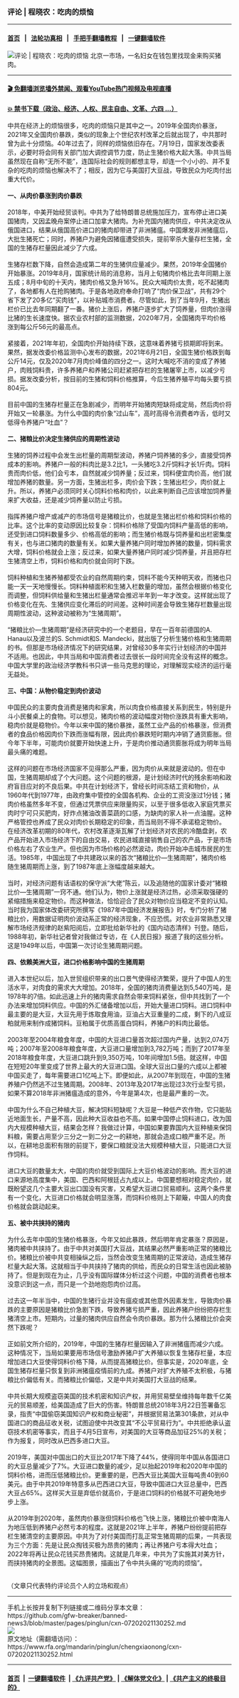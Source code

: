 ### 评论 | 程晓农：吃肉的烦恼
------------------------

#### [首页](https://github.com/gfw-breaker/banned-news3/blob/master/README.md) &nbsp;&nbsp;|&nbsp;&nbsp; [法轮功真相](https://github.com/begood0513/basic/blob/master/README.md)  &nbsp;&nbsp;|&nbsp;&nbsp; [手把手翻墙教程](https://github.com/gfw-breaker/guides/wiki)  &nbsp;&nbsp;|&nbsp;&nbsp; [一键翻墙软件](https://github.com/gfw-breaker/nogfw/blob/master/README.md)  



<div id="headerimg">
 <img alt="评论 | 程晓农：吃肉的烦恼" src="https://www.rfa.org/mandarin/pinglun/chengxiaonong/cxn-07202021130252.html/@@images/7e5cd8cf-4695-42c6-a5ca-d8c13688e1f6.jpeg" title="评论 | 程晓农：吃肉的烦恼"/>
 <span class="lead_image_caption">
  北京一市场，一名妇女在钱包里找现金来购买猪肉。
 </span>
 <!-- zoomattribute -->
</div>

<hr/>


#### [ 🎬  免翻墙浏览墙外禁闻、观看YouTube热门视频及电视直播](http://78.141.236.197/)

#### [ 💥  禁书下载（政治、经济、人权、民主自由、文革、六四 ...）](http://78.141.236.197:10000/bbooks/)

<div id="storytext">
 <p>
  中共在经济上的烦恼很多，吃肉的烦恼只是其中之一。2019年全国肉价暴涨，2021年又全国肉价暴跌，类似的现象上个世纪农村改革之后就出现了，中共那时曾为此十分烦恼。40年过去了，同样的烦恼依旧存在。7月19日，国家发改委表示，必要时将会同有关部门加大调控调节力度，防止生猪价格大起大落。中共当局虽然现在自称“无所不能”，连国际社会的规则都想主导，却连一个小小的、并不复杂的吃肉的烦恼也解决不了；相反，因为它与美国打大豆战，导致民众为吃肉付出重大代价。
  <br/>
  <br/>
  <strong>
   一、从肉价暴涨到肉价暴跌
  </strong>
  <br/>
  <br/>
  2018年，中美开始经贸谈判。中共为了给特朗普总统施加压力，宣布停止进口美国猪肉，又因孟晚舟案停止进口加拿大猪肉。为补充国内猪肉供应，中共决定改从俄国进口，结果从俄国高价进口的猪肉却带进了非洲猪瘟。中国爆发非洲猪瘟后，大批生猪死亡；同时，养猪户为避免因猪瘟遭受损失，提前宰杀大量存栏生猪，全国的生猪存栏量因此减少了六成。
  <br/>
  <br/>
  生猪存栏数下降，自然会造成第二年的生猪供应量减少。果然，2019年全国猪价开始暴涨。2019年8月，国家统计局的消息称，当月上旬猪肉价格比去年同期上涨五成；8月中旬的十天内，猪肉价格又急升16%。民众大喊肉价太贵，吃不起猪肉了，各地都有人在抢购猪肉。于是各地政府奉命打响了“肉价保卫战”，共有29个省下发了20多亿“买肉钱”，以补贴城市消费者。尽管如此，到了当年9月，生猪出栏价已比去年同期翻了一番。猪价上涨后，养猪户逐步扩大了饲养量，但肉价涨得比猪的生长速度快。据农业农村部的监测数据，2020年7月，全国猪肉平均价格涨到每公斤56元的最高点。
  <br/>
  <br/>
  紧接着，2021年年初，全国肉价开始持续下跌，这意味着养猪亏损期即将到来。果然，据发改委价格监测中心发布的数据，2021年6月21日，全国生猪价格跌到每公斤14元，仅及2020年7月肉价峰值的四分之一。这时大喊吃不消的变成了养猪户，肉贱饲料贵，许多养猪户和养猪公司赶紧把存栏的生猪屠宰上市，以减少亏损。据发改委分析，按目前的生猪和饲料价格推算，今后生猪养殖平均每头要亏损804元。
  <br/>
  <br/>
  目前中国的生猪存栏量正在急剧减少，而明年开始猪肉短缺将成定局，然后肉价将开始又一轮暴涨。为什么中国的肉价象“过山车”，高时高得令消费者咋舌，低时又低得令养猪户“吐血”？
  <br/>
  <br/>
  <strong>
   二、猪粮比价决定生猪供应的周期性波动
  </strong>
  <br/>
  <br/>
  生猪的饲养过程中会发生出栏量的周期型波动，养猪户饲养猪的多少，直接受饲养成本的影响。养猪户一般的料肉比是3.2比1，一头猪吃3.2斤饲料才长1斤肉。饲料贵而肉价低，他们会亏本，自然就减少饲养量；反过来，饲料便宜肉价高，他们就增加养猪的数量。另一方面，生猪出栏多，肉价会下跌；生猪出栏少，肉价就上升。所以，养猪户必须同时关心饲料价格和肉价，以此来判断自己应该增加饲养量来扩大收益，还是减少饲养量以防止亏损。
  <br/>
  <br/>
  指挥养猪户增产或减产的市场信号是猪粮比价，也就是生猪出栏价格和饲料价格的比率。这个比率的变动原因比较复杂：饲料价格除了受国内饲料产量高低的影响，还受到进口饲料数量多少、价格高低的影响；而生猪价格既与饲养量和出栏密集度有关，也与进口猪肉的数量有关。如果大量养猪户同时增加养猪的数量，饲料需求大增，饲料价格就会上涨；反过来，如果大量养猪户同时减少饲养量，并且把存栏生猪清空上市，饲料价格和肉价就会同时下跌。
  <br/>
  <br/>
  饲料种植和生猪养殖都受农业的自然周期约束，饲料不能今天种明天收，而猪也只能一天一天地慢慢长。饲料种植面积和生猪入栏数量的增加，虽然会根据价格变化而调整，但饲料供给量和生猪出栏量通常会推迟半年到一年才改变。这样就出现了价格变化在先、生猪供应变化滞后的时间差。这种时间差会导致生猪存栏数量出现周期性波动，这种波动被称为“生猪周期”。
  <br/>
  <br/>
  “猪粮比价—生猪周期”是经济研究中的一个老题目，早在一百年前德国的A. Hanau以及波兰的S. Schmidt和S. Mandecki，就出版了分析生猪价格和生猪周期的书。但那是市场经济情况下的研究结果，对曾经30多年实行计划经济的中国并不适用。也因此，中共当局和中国消费者过去很长一段时间完全没有这样的概念。中国大学里的政治经济学教科书只讲一些马克思的理论，对理解现实经济的运行毫无益处。
  <br/>
  <br/>
  <strong>
   三、中国：从物价稳定到肉价波动
  </strong>
  <br/>
  <br/>
  中国民众的主要肉食消费是猪肉和家禽，所以肉食价格直接关系到民生，特别是升斗小民餐桌上的食物。可以想见，猪肉价格的波动幅度对物价涨跌具有重大影响，稳肉价就是稳物价。今年以来中国的猪价暴挫，虽然工业产品的价格暴涨，但消费者的食品价格因肉价下跌而涨幅有限，因此肉价暴跌短时期内冲销了通货膨胀。但今年下半年，可能肉价就要开始快速上升，于是肉价推动通货膨胀将成为明年当局最头痛的难题。
  <br/>
  <br/>
  这样的问题在市场经济国家不见得那么严重，因为肉价从来就是波动的。但在中国，生猪周期却成了个大问题。这个问题的根源，是计划经济时代的残余影响和政府盲目应对的不良后果。中共在计划经济下，曾经长时间冻结工资和物价，从1960年代到1977年，由政府集中管控的全国各机构、企业的工资没涨过1分钱；猪肉价格虽然多年不变，但通过凭票供应来限量购买，以至于很多低收入家庭凭票买肉时宁可只买肥肉，好炸点猪油改善菜蔬的口感，为缺肉的家人补一点油腥。这种严格管控也养成了民众对肉价长期稳定的印象，而当局则不得不承诺稳定物价。
  <br/>
  在经济改革初期的80年代，农村改革逐渐瓦解了计划经济对农民的冷酷盘剥，农产品开始进入市场经济下的自由交易，农民进城直接销售自己的农产品，于是市场价格左右了农业生产。但也因为市场价格的必然波动，肉价开始冲击城市居民的生活。1985年，中国出现了中共建政以来的首次“猪粮比价—生猪周期”，猪肉价格随生猪周期而上涨，到了1987年底上涨幅度越来越大。
  <br/>
  <br/>
  当时，对经济问题有话语权的保守派“大佬”陈云，以及追随他的国家计委对“猪粮比价—生猪周期”一窍不通。他们认为，物价上涨就是经济过热，必须采取强硬的紧缩措施来稳定物价。而这种做法，恰恰迎合了民众对物价应当稳定不变的认知。当时我为国家体改委研究所撰写《1987年中国经济发展报告》时，专门分析了猪粮比价，用数据证明肉价波动系正常的经济现象，不应恐慌。对农业非常熟悉又理解市场经济规律的赵紫阳阅后，立即批给新华社的《国内动态清样》刊登。随后，1988年初，新华社记者曾对我做过专访，在《人民日报》报道了我的这些分析。这是1949年以后，中国第一次讨论生猪周期问题。
  <br/>
  <br/>
  <strong>
   四、依赖美洲大豆，进口价格影响中国的生猪周期
  </strong>
  <br/>
  <br/>
  进入本世纪以后，加入世贸组织带来的出口景气使得经济繁荣，提升了中国人的生活水平，对肉食的需求大大增加。2018年，全国的猪肉消费量达到5,540万吨，是1978年的7倍。如此迅速上升的猪肉需求自然会带来饲料紧张，但中共找到了一个办法来增加饲料供应。中国的外汇储备增加以后，开始大量进口饲料。进口饲料中最主要的是大豆，大豆先用于炼取食用油，豆油占大豆重量的二成，剩下的八成豆粕就用来制作成猪饲料。豆粕属于优质高蛋白饲料，养猪户的料肉比最低。
  <br/>
  <br/>
  2003年至2004年粮食年度，中国的大豆进口量首次超过国内产量，达到2,074万吨；2007年至2008年粮食年度，大豆进口量增加到3,782万吨；而到了2017年至2018年粮食年度，大豆进口跳升到9,350万吨，10年间增加1.5倍。就这样，中国在短短20年里变成了世界上最大的大豆进口国。全球大豆出口量的六成以上都被中国买走了，每年需要进口1亿吨上下。即便如此，从2007年到现在，中国的生猪养殖户仍然逃不过生猪周期。2008年、2013年及2017年出现过3次行业型亏损，如果不算2018年非洲猪瘟造成的意外，今年是第4次，也是最严重的一次。
  <br/>
  <br/>
  中国为什么不自己种植大豆，解决饲料短缺呢？大豆是一种低产农作物，它只能贴近地面生长，产量不高，因此种大豆收益也不高。如果中国停止饲料进口，改为国内大规模种植大豆，结果会怎样？我做过计算，中国如果要靠国内大豆种植来保饲料粮，需要占用至少三分之一到二分之一的耕地，那就会造成口粮严重不足。所以，在耕地总面积有限的前提下，要保口粮就没法大规模种植大豆，只能进口大豆作饲料。
  <br/>
  <br/>
  进口大豆的数量太大，中国的肉价就受到国际上大豆价格波动的影响。而大豆的进口来源地高度集中，美国、巴西和阿根廷占九成以上。中国要想相对稳定肉价，就既盼望这几个主要大豆出口国没有灾害，又希望大豆进口贸易顺利。这两个条件里有一个变化，大豆进口价格就会明显涨落，而饲料价格则上下颠簸，中国人的肉食价格就会跳动起来。
  <br/>
  <br/>
  <strong>
   五、被中共挟持的猪肉
  </strong>
  <br/>
  <br/>
  为什么去年中国的生猪价格暴涨，今年又如此暴跌，然后明年肯定暴涨？原因是，猪肉被中共挟持了。由于中共对美国打大豆战，其结果必然严重影响正常的猪粮比价。猪粮比价被中共变相操纵之后，当然会改变生猪周期的正常波动，造成生猪存栏量大起大落。这就相当于中共挟持了猪肉的供给，而民众的日常生活也因此被胁持了。但是到现在为止，几乎没有国际媒体分析过这个问题，中国的消费者也根本没意识到这一点，而只是一个劲地抱怨肉价过高。
  <br/>
  <br/>
  过去这一年半当中，中国的生猪行业并没有瘟疫或其他意外因素发生，导致肉价暴跌的主要原因是猪粮比价急剧下跌，导致养猪亏损严重，因此养猪户纷纷把存栏生猪清空上市。短期内，过量的猪肉供应自然会令肉价暴跌。那为什么猪粮比价会突然下跌呢？
  <br/>
  <br/>
  正如前文所介绍的，2019年，中国的生猪存栏量因输入了非洲猪瘟而减少六成。这种情况下，当局如果要用市场信号激励养猪户扩大养殖以恢复生猪存栏量，本应增加进口大豆使得饲料价格下降，从而提高猪粮比价。但事实是，2020年底，全国生猪存栏量只恢复到非洲猪瘟疫情前的九成。养猪户对扩大养殖不太积极，与猪粮比价偏低有关。而猪粮比价偏低，又是中共对美国打大豆战的结果。
  <br/>
  <br/>
  中共长期大规模盗窃美国的技术机密和知识产权，并用贸易壁垒维持每年数千亿美元的贸易顺差，给美国造成了巨大的伤害。特朗普总统2018年3月22日签署备忘录，指责“中国偷窃美国知识产权和商业秘密”，并根据贸易法第301条款，对从中国进口的商品征收关税，试图迫使中共改变其“不公平贸易行为”。中共拒绝承认盗窃技术机密等事实，而且于4月5日宣布，对美国的大豆等商品加征25%的关税；作为报复，同时改从巴西多进口大豆。
  <br/>
  <br/>
  2019年，美国对中国出口的大豆比2017年下降了44%，使得同年中国从各国进口的大豆总量减少了7%。大豆进口数量的减少，足以抬起2019年和2020年中国的饲料价格，进而压低猪粮比价。更重要的是，巴西大豆比美国大豆每吨贵40到60美元。由于中共2019年特意多从巴西进口大豆，导致中国进口大豆总量中，巴西大豆占65%。这样买大豆是弃低价就高价，于是进口饲料的价格就不可避免地步步上涨。
  <br/>
  <br/>
  从2019年到2020年，虽然肉价暴涨但饲料价格也飞快上涨，猪粮比价被中南海人为地压低到养猪户必然亏本的程度。这就是2021年上半年，养猪户纷纷提前把存栏生猪清空的主要原因。中共为了对付美国而打乱正常生猪周期的后果，一共表现为三个方面：先是让民众掏钱买极为昂贵的猪肉；再让养猪户亏本得大吐血；2022年将再让民众花钱买昂贵猪肉。这就是几年来，中共为了实施其对美方针，而挟持猪肉的全景图。这幅图景，描画出了令中共头痛的“吃肉的烦恼”。
 </p>
 <p>
  <br/>
  （文章只代表特约评论员个人的立场和观点）
 </p>
</div>

<hr/>
手机上长按并复制下列链接或二维码分享本文章：<br/>
https://github.com/gfw-breaker/banned-news3/blob/master/pages/pinglun/cxn-07202021130252.md <br/>
<a href='https://github.com/gfw-breaker/banned-news3/blob/master/pages/pinglun/cxn-07202021130252.md'><img src='https://github.com/gfw-breaker/banned-news3/blob/master/pages/pinglun/cxn-07202021130252.md.png'/></a> <br/>
原文地址（需翻墙访问）：https://www.rfa.org/mandarin/pinglun/chengxiaonong/cxn-07202021130252.html


------------------------
#### [首页](https://github.com/gfw-breaker/banned-news3/blob/master/README.md) &nbsp;|&nbsp; [一键翻墙软件](https://github.com/gfw-breaker/nogfw/blob/master/README.md) &nbsp;| [《九评共产党》](https://github.com/gfw-breaker/9ping.md/blob/master/README.md#九评之一评共产党是什么) | [《解体党文化》](https://github.com/gfw-breaker/jtdwh.md/blob/master/README.md) | [《共产主义的终极目的》](https://github.com/gfw-breaker/gczydzjmd.md/blob/master/README.md)


<img src='http://gfw-breaker.win/banned-news3/pages/pinglun/cxn-07202021130252.md' width='0px' height='0px'/>